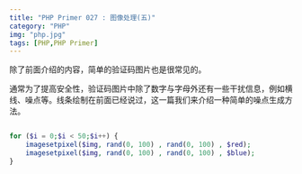 ```yaml
---
title: "PHP Primer 027 : 图像处理(五)"
category: "PHP"
img: "php.jpg"
tags: [PHP,PHP Primer]
---
```

除了前面介绍的内容，简单的验证码图片也是很常见的。

通常为了提高安全性，验证码图片中除了数字与字母外还有一些干扰信息，例如横线、噪点等。线条绘制在前面已经说过，这一篇我们来介绍一种简单的噪点生成方法。

```php

for ($i = 0;$i < 50;$i++) {
	imagesetpixel($img, rand(0, 100) , rand(0, 100) , $red); 
	imagesetpixel($img, rand(0, 100) , rand(0, 100) , $blue);
} 

```






